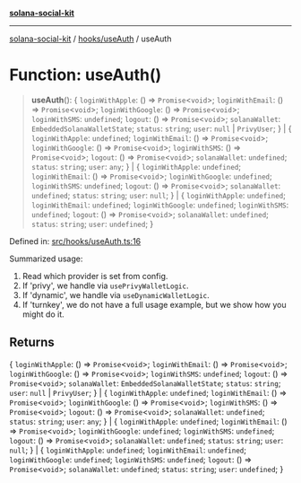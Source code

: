 [**solana-social-kit**](../../../README.md)

***

[solana-social-kit](../../../README.md) / [hooks/useAuth](../README.md) / useAuth

# Function: useAuth()

> **useAuth**(): \{ `loginWithApple`: () => `Promise`\<`void`\>; `loginWithEmail`: () => `Promise`\<`void`\>; `loginWithGoogle`: () => `Promise`\<`void`\>; `loginWithSMS`: `undefined`; `logout`: () => `Promise`\<`void`\>; `solanaWallet`: `EmbeddedSolanaWalletState`; `status`: `string`; `user`: `null` \| `PrivyUser`; \} \| \{ `loginWithApple`: `undefined`; `loginWithEmail`: () => `Promise`\<`void`\>; `loginWithGoogle`: () => `Promise`\<`void`\>; `loginWithSMS`: () => `Promise`\<`void`\>; `logout`: () => `Promise`\<`void`\>; `solanaWallet`: `undefined`; `status`: `string`; `user`: `any`; \} \| \{ `loginWithApple`: `undefined`; `loginWithEmail`: () => `Promise`\<`void`\>; `loginWithGoogle`: `undefined`; `loginWithSMS`: `undefined`; `logout`: () => `Promise`\<`void`\>; `solanaWallet`: `undefined`; `status`: `string`; `user`: `null`; \} \| \{ `loginWithApple`: `undefined`; `loginWithEmail`: `undefined`; `loginWithGoogle`: `undefined`; `loginWithSMS`: `undefined`; `logout`: () => `Promise`\<`void`\>; `solanaWallet`: `undefined`; `status`: `string`; `user`: `undefined`; \}

Defined in: [src/hooks/useAuth.ts:16](https://github.com/SendArcade/solana-social-starter/blob/03568260ca96ed63f77049843c721de1cb011893/src/hooks/useAuth.ts#L16)

Summarized usage:
 1) Read which provider is set from config.
 2) If 'privy', we handle via `usePrivyWalletLogic`.
 3) If 'dynamic', we handle via `useDynamicWalletLogic`.
 4) If 'turnkey', we do not have a full usage example, but we show how you might do it.

## Returns

\{ `loginWithApple`: () => `Promise`\<`void`\>; `loginWithEmail`: () => `Promise`\<`void`\>; `loginWithGoogle`: () => `Promise`\<`void`\>; `loginWithSMS`: `undefined`; `logout`: () => `Promise`\<`void`\>; `solanaWallet`: `EmbeddedSolanaWalletState`; `status`: `string`; `user`: `null` \| `PrivyUser`; \} \| \{ `loginWithApple`: `undefined`; `loginWithEmail`: () => `Promise`\<`void`\>; `loginWithGoogle`: () => `Promise`\<`void`\>; `loginWithSMS`: () => `Promise`\<`void`\>; `logout`: () => `Promise`\<`void`\>; `solanaWallet`: `undefined`; `status`: `string`; `user`: `any`; \} \| \{ `loginWithApple`: `undefined`; `loginWithEmail`: () => `Promise`\<`void`\>; `loginWithGoogle`: `undefined`; `loginWithSMS`: `undefined`; `logout`: () => `Promise`\<`void`\>; `solanaWallet`: `undefined`; `status`: `string`; `user`: `null`; \} \| \{ `loginWithApple`: `undefined`; `loginWithEmail`: `undefined`; `loginWithGoogle`: `undefined`; `loginWithSMS`: `undefined`; `logout`: () => `Promise`\<`void`\>; `solanaWallet`: `undefined`; `status`: `string`; `user`: `undefined`; \}
